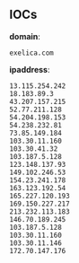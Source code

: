 
## IOCs

__domain__:

```text
exelica.com
```
__ipaddress__:

```text
13.115.254.242
18.183.89.3
43.207.157.215
52.77.211.128
54.204.198.153
54.238.232.81
73.85.149.184
103.30.11.160
103.30.41.32
103.187.5.128
123.148.137.93
149.102.246.53
154.23.241.178
163.123.192.54
165.227.120.193
169.150.227.217
213.232.113.183
146.70.189.245
103.187.5.128
103.30.11.160
103.30.11.146
172.70.147.176
```